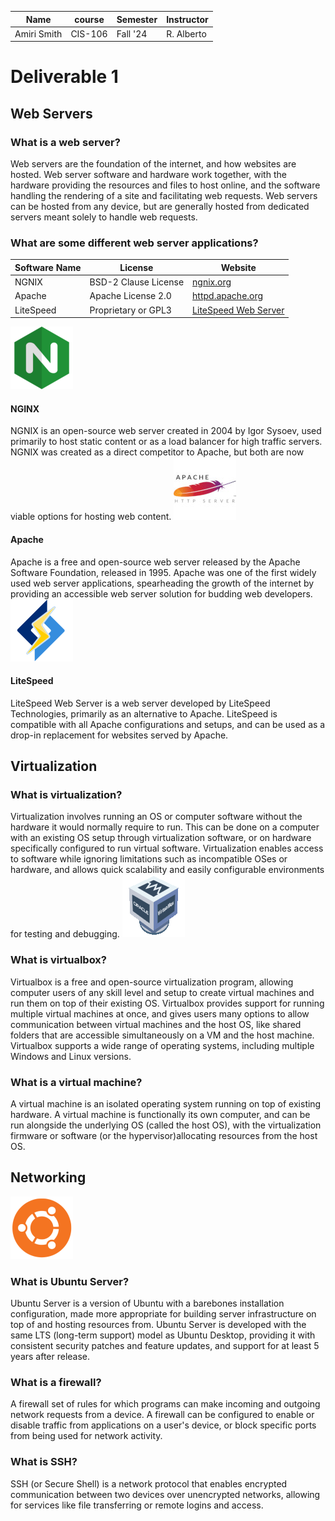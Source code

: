 | Name | course | Semester | Instructor |
| --- | --- | --- |--- |
| Amiri Smith | CIS-106 | Fall '24 | R. Alberto |
# Deliverable 1
## Web Servers
### What is a web server?
Web servers are the foundation of the internet, and how websites are hosted. Web server software and hardware work together, with the hardware providing the resources and files to host online, and the software handling the rendering of a site and facilitating web requests. Web servers can be hosted from any device, but are generally hosted from dedicated servers meant solely to handle web requests.
### What are some different web server applications?
| Software Name | License | Website |
| --- | --- | --- |
| NGNIX | BSD-2 Clause License | [ngnix.org](https://nginx.org/) |
| Apache | Apache License 2.0 | [httpd.apache.org](https://httpd.apache.org/) |
| LiteSpeed | Proprietary or GPL3 | [LiteSpeed Web Server](https://www.litespeedtech.com/products/litespeed-web-server) |

![ngnix logo](ngnix.png) <br>
#### NGINX
NGNIX is an open-source web server created in 2004 by Igor Sysoev, used primarily to host static content or as a load balancer for high traffic servers. NGNIX was created as a direct competitor to Apache, but both are now viable options for hosting web content.
![apache logo](apache.jpg)
#### Apache
Apache is a free and open-source web server released by the Apache Software Foundation, released in 1995. Apache was one of the first widely used web server applications, spearheading the growth of the internet by providing an accessible web server solution for budding web developers.
![litespeed logo](litespeed.png)
#### LiteSpeed
LiteSpeed Web Server is a web server developed by LiteSpeed Technologies, primarily as an alternative to Apache. LiteSpeed is compatible with all Apache configurations and setups, and can be used as a drop-in replacement for websites served by Apache.

## Virtualization
### What is virtualization?
Virtualization involves running an OS or computer software without the hardware it would normally require to run. This can be done on a computer with an existing OS setup through virtualization software, or on hardware specifically configured to run virtual software. 
Virtualization enables access to software while ignoring limitations such as incompatible OSes or hardware, and allows quick scalability and easily configurable environments for testing and debugging.
![virtualbox logo](vb.png)
### What is virtualbox?
Virtualbox is a free and open-source virtualization program, allowing computer users of any skill level and setup to create virtual machines and run them on top of their existing OS.
Virtualbox provides support for running multiple virtual machines at once, and gives users many options to allow communication between virtual machines and the host OS, like shared folders that are accessible simultaneously on a VM and the host machine.
Virtualbox supports a wide range of operating systems, including multiple Windows and Linux versions.
### What is a virtual machine?
A virtual machine is an isolated operating system running on top of existing hardware. A virtual machine is functionally its own computer, and can be run alongside the underlying OS (called the host OS), with the virtualization firmware or software (or the hypervisor)allocating resources from the host OS. 
## Networking
![ubuntu logo](ubuntu.png)
### What is Ubuntu Server?
Ubuntu Server is a version of Ubuntu with a barebones installation configuration, made more appropriate for building server infrastructure on top of and hosting resources from. Ubuntu Server is developed with the same LTS (long-term support) model as Ubuntu Desktop, providing it with consistent security patches and feature updates, and support for at least 5 years after release.
### What is a firewall?
A firewall set of rules for which programs can make incoming and outgoing network requests from a device. A firewall can be configured to enable or disable traffic from applications on a user's device, or block specific ports from being used for network activity.
### What is SSH?
SSH (or Secure Shell) is a network protocol that enables encrypted communication between two devices over unencrypted networks, allowing for services like file transferring or remote logins and access.
